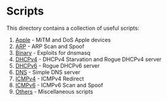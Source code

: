 # Scripts

This directory contains a collection of useful scripts:
1. [Apple](https://github.com/raw-packet/raw-packet/tree/master/Scripts/Apple) - MiTM and DoS Apple devices
1. [ARP](https://github.com/raw-packet/raw-packet/tree/master/Scripts/ARP) - ARP Scan and Spoof
1. [Binary](https://github.com/raw-packet/raw-packet/tree/master/Scripts/Binary) - Exploits for dnsmasq
1. [DHCPv4](https://github.com/raw-packet/raw-packet/tree/master/Scripts/DHCPv4) - DHCPv4 Starvation and Rogue DHCPv4 server
1. [DHCPv6](https://github.com/raw-packet/raw-packet/tree/master/Scripts/DHCPv6) - Rogue DHCPv6 server
1. [DNS](https://github.com/raw-packet/raw-packet/tree/master/Scripts/DNS) - Simple DNS server
1. [ICMPv4](https://github.com/raw-packet/raw-packet/tree/master/Scripts/ICMPv4) - ICMPv4 Redirect
1. [ICMPv6](https://github.com/raw-packet/raw-packet/tree/master/Scripts/ICMPv6) - ICMPv6 Scan and Spoof
1. [Others](https://github.com/raw-packet/raw-packet/tree/master/Scripts/Others) - Miscellaneous scripts